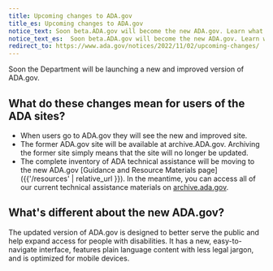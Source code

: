```yaml
---
title: Upcoming changes to ADA.gov
title_es: Upcoming changes to ADA.gov
notice_text: Soon beta.ADA.gov will become the new ADA.gov. Learn what to expect.
notice_text_es:  Soon beta.ADA.gov will become the new ADA.gov. Learn what to expect.
redirect_to: https://www.ada.gov/notices/2022/11/02/upcoming-changes/
---
```


Soon the Department will be launching a new and improved version of ADA.gov.

## What do these changes mean for users of the ADA sites?

- When users go to ADA.gov they will see the new and improved site.
- The former ADA.gov site will be available at archive.ADA.gov. Archiving the former site simply means that the site will no longer be updated.
- The complete inventory of ADA technical assistance will be moving to the new ADA.gov [Guidance and Resource Materials page]({{'/resources' | relative_url }}). In the meantime, you can access all of our current technical assistance materials on [archive.ada.gov](https://archive.ada.gov).

## What's different about the new ADA.gov?

The updated version of ADA.gov is designed to better serve the public and help expand access for people with disabilities. It has a new, easy-to-navigate interface, features plain language content with less legal jargon, and is optimized for mobile devices.